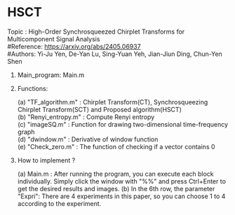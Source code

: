 # HSCT
Topic : High-Order Synchrosqueezed Chirplet Transforms for Multicomponent Signal Analysis  
#Reference: https://arxiv.org/abs/2405.06937  
#Authors: Yi-Ju Yen, De-Yan Lu, Sing-Yuan Yeh, Jian-Jiun Ding, Chun-Yen Shen  

1. Main_program: Main.m  

2. Functions:  

	(a) "TF_algorithm.m" : Chirplet Transform(CT), Synchrosqueezing Chirplet Transform(SCT) and Proposed algorithm(HSCT)  
	(b) "Renyi_entropy.m" : Compute Renyi entropy  
	(c) "imageSQ.m" : Function for drawing two-dimensional time-frequency graph  
	(d) "dwindow.m" : Derivative of window function  
	(e) "Check_zero.m" : The function of checking if a vector contains 0  

3. How to implement ?

	(a) Main.m : After running the program, you can execute each block individually. Simply click the window with "%%" and press Ctrl+Enter to get the desired results and images.
	(b) In the 6th row, the parameter "Expri": There are 4 experiments in this paper, so you can choose 1 to 4 according to the experiment.
	
